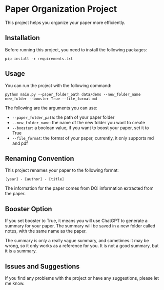 # Paper Organization Project
This project helps you organize your paper more efficiently.

## Installation
Before running this project, you need to install the following packages:

`pip install -r requirements.txt`

## Usage
You can run the project with the following command:

`python main.py --paper_folder_path data/demo --new_folder_name new_folder --booster True --file_format md`

The following are the arguments you can use:

- `--paper_folder_path`: the path of your paper folder
- `--new_folder_name`: the name of the new folder you want to create
- `--booster`: a boolean value, if you want to boost your paper, set it to True
- `--file_format`: the format of your paper, currently, it only supports md and pdf

## Renaming Convention
This project renames your paper to the following format:

`[year] - [author] - [title]`

The information for the paper comes from DOI information extracted from the paper.

## Booster Option
If you set booster to True, it means you will use ChatGPT to generate a summary for your paper. The summary will be saved in a new folder called notes, with the same name as the paper.

The summary is only a really vague summary, and sometimes it may be wrong, so it only works as a reference for you. It is not a good summary, but it is a summary.

## Issues and Suggestions
If you find any problems with the project or have any suggestions, please let me know.